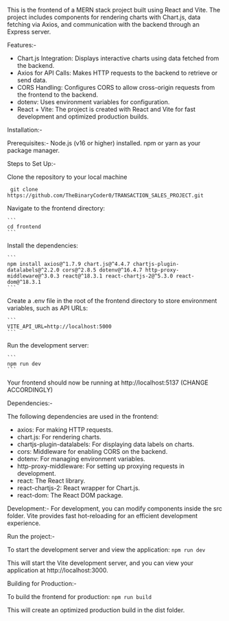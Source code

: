 This is the frontend of a MERN stack project built using React and Vite. The project includes components for rendering charts with Chart.js, data fetching via Axios, and communication with the backend through an Express server.

Features:-
  - Chart.js Integration: Displays interactive charts using data fetched from the backend.
  - Axios for API Calls: Makes HTTP requests to the backend to retrieve or send data.
  - CORS Handling: Configures CORS to allow cross-origin requests from the frontend to the backend.
  - dotenv: Uses environment variables for configuration.
  - React + Vite: The project is created with React and Vite for fast development and optimized production builds.

Installation:-

Prerequisites:-
    Node.js (v16 or higher) installed.
    npm or yarn as your package manager.

Steps to Set Up:-

  Clone the repository to your local machine
  
  ```
   git clone https://github.com/TheBinaryCoder0/TRANSACTION_SALES_PROJECT.git
  ```

Navigate to the frontend directory:

    ```
    cd frontend
    ```
    
Install the dependencies:

    ```
    npm install axios@^1.7.9 chart.js@^4.4.7 chartjs-plugin-datalabels@^2.2.0 cors@^2.8.5 dotenv@^16.4.7 http-proxy-middleware@^3.0.3 react@^18.3.1 react-chartjs-2@^5.3.0 react-dom@^18.3.1
    ```
    
Create a .env file in the root of the frontend directory to store environment variables, such as API URLs:

    ```
    VITE_API_URL=http://localhost:5000
    ```
    
Run the development server:

    ```
    npm run dev
    ```
    
Your frontend should now be running at http://localhost:5137 (CHANGE ACCORDINGLY)

Dependencies:-

The following dependencies are used in the frontend:

  - axios: For making HTTP requests.
  - chart.js: For rendering charts.
  - chartjs-plugin-datalabels: For displaying data labels on charts.
  - cors: Middleware for enabling CORS on the backend.
  - dotenv: For managing environment variables.
  - http-proxy-middleware: For setting up proxying requests in development.
  - react: The React library.
  - react-chartjs-2: React wrapper for Chart.js.
  - react-dom: The React DOM package.

Development:-
    For development, you can modify components inside the src folder.
    Vite provides fast hot-reloading for an efficient development experience.

Run the project:-

To start the development server and view the application:
    ```
    npm run dev
    ```
    
This will start the Vite development server, and you can view your application at http://localhost:3000.

Building for Production:-

To build the frontend for production:
    ```
    npm run build
    ```
    
This will create an optimized production build in the dist folder.
